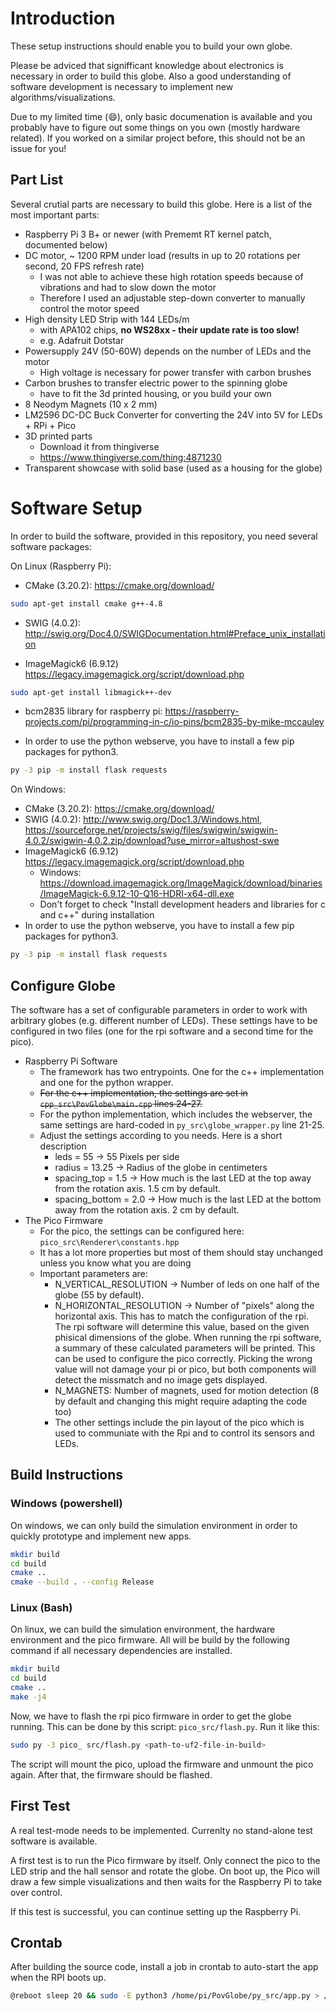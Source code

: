 # Introduction
These setup instructions should enable you to build your own globe.

Please be adviced that signifficant knowledge about electronics is necessary in order to build this globe.
Also a good understanding of software development is necessary to implement new algorithms/visualizations.

Due to my limited time (:smile:), only basic documenation is available and you probably have to figure out some things on you own (mostly hardware related). If you worked on a similar project before, this should not be an issue for you!


## Part List
Several crutial parts are necessary to build this globe. Here is a list of the most important parts:
- Raspberry Pi 3 B+ or newer (with Prememt RT kernel patch, documented below)
- DC motor, ~ 1200 RPM under load (results in up to 20 rotations per second, 20 FPS refresh rate)
  - I was not able to achieve these high rotation speeds because of vibrations and had to slow down the motor
  - Therefore I used an adjustable step-down converter to manually control the motor speed
- High density LED Strip with 144 LEDs/m
  - with APA102 chips, **no WS28xx - their update rate is too slow!**
  - e.g. Adafruit Dotstar
- Powersupply 24V (50-60W) depends on the number of LEDs and the motor
  - High voltage is necessary for power transfer with carbon brushes
- Carbon brushes to transfer electric power to the spinning globe 
  - have to fit the 3d printed housing, or you build your own
- 8 Neodym Magnets (10 x 2 mm)
-  LM2596 DC-DC Buck Converter for converting the 24V into 5V for LEDs + RPi + Pico
- 3D printed parts 
  - Download it from thingiverse
  - https://www.thingiverse.com/thing:4871230
- Transparent showcase with solid base (used as a housing for the globe)


# Software Setup
In order to build the software, provided in this repository, you need several software packages:

On Linux (Raspberry Pi):
- CMake (3.20.2): https://cmake.org/download/
```bash
sudo apt-get install cmake g++-4.8
```

- SWIG (4.0.2): http://swig.org/Doc4.0/SWIGDocumentation.html#Preface_unix_installation

- ImageMagick6 (6.9.12) https://legacy.imagemagick.org/script/download.php
```bash
sudo apt-get install libmagick++-dev
```

- bcm2835 library for raspberry pi: https://raspberry-projects.com/pi/programming-in-c/io-pins/bcm2835-by-mike-mccauley
  
- In order to use the python webserve, you have to install a few pip packages for python3.
```bash
py -3 pip -m install flask requests
```

On Windows:
- CMake (3.20.2): https://cmake.org/download/
- SWIG (4.0.2): http://www.swig.org/Doc1.3/Windows.html, https://sourceforge.net/projects/swig/files/swigwin/swigwin-4.0.2/swigwin-4.0.2.zip/download?use_mirror=altushost-swe
- ImageMagick6 (6.9.12) https://legacy.imagemagick.org/script/download.php
  - Windows: https://download.imagemagick.org/ImageMagick/download/binaries/ImageMagick-6.9.12-10-Q16-HDRI-x64-dll.exe 
  - Don't forget to check "Install development headers and libraries for c and c++" during installation
- In order to use the python webserve, you have to install a few pip packages for python3.
```bash
py -3 pip -m install flask requests
```

## Configure Globe
The software has a set of configurable parameters in order to work with arbitrary globes (e.g. different number of LEDs). These settings have to be configured in two files (one for the rpi software and a second time for the pico).
- Raspberry Pi Software
  - The framework has two entrypoints. One for the c++ implementation and one for the python wrapper.
  - ~~For the c++ implementation, the settings are set in `cpp_src\PovGlobe\main.cpp` lines 24-27.~~
  - For the python implementation, which includes the webserver, the same settings are hard-coded in `py_src\globe_wrapper.py` line 21-25.
  - Adjust the settings according to you needs. Here is a short description
    - leds = 55 -> 55 Pixels per side
    - radius = 13.25 -> Radius of the globe in centimeters
    - spacing_top = 1.5 -> How much is the last LED at the top away from the rotation axis. 1.5 cm by default.
    - spacing_bottom = 2.0 -> How much is the last LED at the bottom away from the rotation axis. 2 cm by default.
- The Pico Firmware
  - For the pico, the settings can be configured here: `pico_src\Renderer\constants.hpp` 
  - It has a lot more properties but most of them should stay unchanged unless you know what you are doing
  - Important parameters are:
    - N_VERTICAL_RESOLUTION -> Number of leds on one half of the globe (55 by default).
    - N_HORIZONTAL_RESOLUTION -> Number of "pixels" along the horizontal axis. This has to match the configuration of the rpi. The rpi software will determine this value, based on the given phisical dimensions of the globe. When running the rpi software, a summary of these calculated parameters will be printed. This can be used to configure the pico correctly. Picking the wrong value will not damage your pi or pico, but both components will detect the missmatch and no image gets displayed.
    - N_MAGNETS: Number of magnets, used for motion detection (8 by default and changing this might require adapting the code too)
    - The other settings include the pin layout of the pico which is used to communiate with the Rpi and to control its sensors and LEDs.

## Build Instructions
### Windows (powershell)
On windows, we can only build the simulation environment in order to quickly prototype and implement new apps.
```bash
mkdir build
cd build
cmake ..
cmake --build . --config Release
```

### Linux (Bash)
On linux, we can build the simulation environment, the hardware environment and the pico firmware. All will be build by the following command if all necessary dependencies are installed.
```bash
mkdir build
cd build
cmake ..
make -j4
```
Now, we have to flash the rpi pico firmware in order to get the globe running. This can be done by this script: `pico_src/flash.py`. Run it like this:

```bash
sudo py -3 pico_ src/flash.py <path-to-uf2-file-in-build>
```
The script will mount the pico, upload the firmware and unmount the pico again. After that, the firmware should be flashed.


## First Test

A real test-mode needs to be implemented. Currenlty no stand-alone test software is available.

A first test is to run the Pico firmware by itself. Only connect the pico to the LED strip and the hall sensor and rotate the globe. On boot up, the Pico will draw a few simple visualizations and then waits for the Raspberry Pi to take over control.

If this test is successful, you can continue setting up the Raspberry Pi.

## Crontab
After building the source code, install a job in crontab to auto-start the app when the RPI boots up.
```bash
@reboot sleep 20 && sudo -E python3 /home/pi/PovGlobe/py_src/app.py > /home/pi/PovGlobe/log.txt
```
